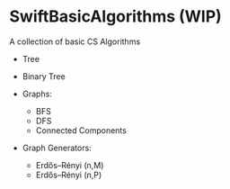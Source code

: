 # SwiftBasicAlgorithms (WIP)
A collection of basic CS Algorithms 

- Tree
- Binary Tree
- Graphs:
  - BFS
  - DFS
  - Connected Components

- Graph Generators:
  - Erdős–Rényi (n,M)
  - Erdős–Rényi (n,P)

